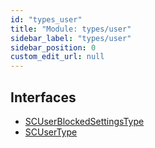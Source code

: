 ```yaml
---
id: "types_user"
title: "Module: types/user"
sidebar_label: "types/user"
sidebar_position: 0
custom_edit_url: null
---
```


## Interfaces

- [SCUserBlockedSettingsType](../interfaces/types_user.SCUserBlockedSettingsType)
- [SCUserType](../interfaces/types_user.SCUserType)
